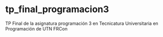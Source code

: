 # tp_final_programacion3
TP Final de la asignatura programación 3 en Tecnicatura Universitaria en Programación de UTN FRCon
